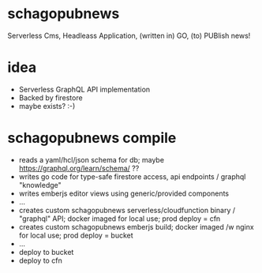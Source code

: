 # schagopubnews
Serverless Cms, Headleass Application, (written in) GO, (to) PUBlish news!

# idea

- Serverless GraphQL API implementation
- Backed by firestore
- maybe exists? :-)

# schagopubnews compile

- reads a yaml/hcl/json schema for db; maybe https://graphql.org/learn/schema/ ??
- writes go code for type-safe firestore access, api endpoints / graphql "knowledge"
- writes emberjs editor views using generic/provided components
- ...
- creates custom schagopubnews serverless/cloudfunction binary / "graphql" API; docker imaged for local use; prod deploy = cfn
- creates custom schagopubnews emberjs build; docker imaged /w nginx for local use; prod deploy = bucket
- ...
- deploy to bucket
- deploy to cfn
